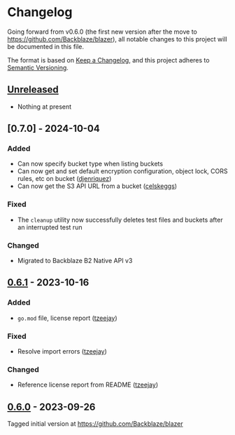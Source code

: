 # Changelog

Going forward from v0.6.0 (the first new version after the move to https://github.com/Backblaze/blazer), all notable changes to this project will be documented in this file.

The format is based on [Keep a Changelog](https://keepachangelog.com/en/1.1.0/),
and this project adheres to [Semantic Versioning](https://semver.org/spec/v2.0.0.html).

## [Unreleased]

- Nothing at present

## [0.7.0] - 2024-10-04

### Added

- Can now specify bucket type when listing buckets
- Can now get and set default encryption configuration, object lock, CORS rules, etc on bucket ([djenriquez](https://github.com/djenriquez))
- Can now get the S3 API URL from a bucket ([celskeggs](https://github.com/celskeggs))

### Fixed

- The `cleanup` utility now successfully deletes test files and buckets after an interrupted test run

### Changed

- Migrated to Backblaze B2 Native API v3 

## [0.6.1] - 2023-10-16

### Added

- `go.mod` file, license report ([tzeejay](https://github.com/tzeejay))

### Fixed

- Resolve import errors ([tzeejay](https://github.com/tzeejay))

### Changed

- Reference license report from README ([tzeejay](https://github.com/tzeejay))

## [0.6.0] - 2023-09-26

Tagged initial version at https://github.com/Backblaze/blazer

[unreleased]: https://github.com/Backblaze/blazer/compare/v0.6.1...HEAD
[0.6.1]: https://github.com/Backblaze/blazer/compare/v0.6.0...v0.6.1
[0.6.0]: https://github.com/Backblaze/blazer/compare/v0.5.3...v0.6.0
